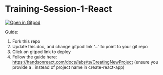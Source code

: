 # Training-Session-1-React

[![Open in Gitpod](https://gitpod.io/button/open-in-gitpod.svg)](https://gitpod.io/#https://github.com/manishshanker/...)

Guide:
1. Fork this repo
2. Update this doc, and change gitpod link '...' to point to your git repo
3. Click on gitpod link to deploy
4. Follow the guide here: https://handsonreact.com/docs/labs/ts/CreatingNewProject (ensure you provide a . instead of project name in create-react-app)
